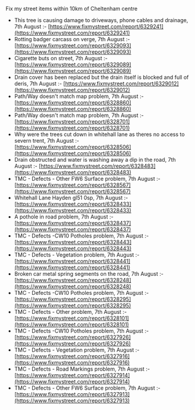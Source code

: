 Fix my street items within 10km of Cheltenham centre

<!-- fix_marker starts -->

- This tree is causing damage to driveways, phone cables and drainage, 7th August :- [https://www.fixmystreet.com/report/6329241](https://www.fixmystreet.com/report/6329241)
- Rotting badger carcass on verge, 7th August :- [https://www.fixmystreet.com/report/6329093](https://www.fixmystreet.com/report/6329093)
- Cigarette buts on street, 7th August :- [https://www.fixmystreet.com/report/6329089](https://www.fixmystreet.com/report/6329089)
- Drain cover has been replaced but the drain itself is blocked and full of deris, 7th August :- [https://www.fixmystreet.com/report/6329012](https://www.fixmystreet.com/report/6329012)
- Path/Way doesn't match map problem, 7th August :- [https://www.fixmystreet.com/report/6328860](https://www.fixmystreet.com/report/6328860)
- Path/Way doesn't match map problem, 7th August :- [https://www.fixmystreet.com/report/6328701](https://www.fixmystreet.com/report/6328701)
- Why were the trees cut down in whitehall lane as theres no access to severn trent, 7th August :- [https://www.fixmystreet.com/report/6328506](https://www.fixmystreet.com/report/6328506)
- Drain obstructed and water is washing away a dip in the road, 7th August :- [https://www.fixmystreet.com/report/6328483](https://www.fixmystreet.com/report/6328483)
- TMC - Defects - Other FW6  Surface problem, 7th August :- [https://www.fixmystreet.com/report/6328567](https://www.fixmystreet.com/report/6328567)
- Whitehall Lane Hayden gl51 0sp, 7th August :- [https://www.fixmystreet.com/report/6328433](https://www.fixmystreet.com/report/6328433)
- A pothole in road problem, 7th August :- [https://www.fixmystreet.com/report/6328437](https://www.fixmystreet.com/report/6328437)
- TMC - Defects -CW10 Potholes problem, 7th August :- [https://www.fixmystreet.com/report/6328443](https://www.fixmystreet.com/report/6328443)
- TMC - Defects - Vegetation problem, 7th August :- [https://www.fixmystreet.com/report/6328441](https://www.fixmystreet.com/report/6328441)
- Broken car metal spring segments on the road, 7th August :- [https://www.fixmystreet.com/report/6328248](https://www.fixmystreet.com/report/6328248)
- TMC - Defects -CW10 Potholes problem, 7th August :- [https://www.fixmystreet.com/report/6328295](https://www.fixmystreet.com/report/6328295)
- TMC - Defects - Other problem, 7th August :- [https://www.fixmystreet.com/report/6328101](https://www.fixmystreet.com/report/6328101)
- TMC - Defects -CW10 Potholes problem, 7th August :- [https://www.fixmystreet.com/report/6327926](https://www.fixmystreet.com/report/6327926)
- TMC - Defects - Vegetation problem, 7th August :- [https://www.fixmystreet.com/report/6327916](https://www.fixmystreet.com/report/6327916)
- TMC - Defects - Road Markings problem, 7th August :- [https://www.fixmystreet.com/report/6327914](https://www.fixmystreet.com/report/6327914)
- TMC - Defects - Other FW6  Surface problem, 7th August :- [https://www.fixmystreet.com/report/6327913](https://www.fixmystreet.com/report/6327913)

<!-- fix_marker ends -->